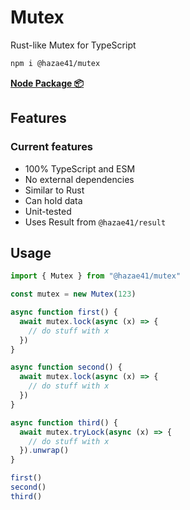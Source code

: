 # Mutex

Rust-like Mutex for TypeScript

```bash
npm i @hazae41/mutex
```

[**Node Package 📦**](https://www.npmjs.com/package/@hazae41/mutex)

## Features

### Current features
- 100% TypeScript and ESM
- No external dependencies
- Similar to Rust
- Can hold data
- Unit-tested
- Uses Result from `@hazae41/result`

## Usage

```typescript
import { Mutex } from "@hazae41/mutex"

const mutex = new Mutex(123)

async function first() {
  await mutex.lock(async (x) => {
    // do stuff with x
  })
}

async function second() {
  await mutex.lock(async (x) => {
    // do stuff with x
  })
}

async function third() {
  await mutex.tryLock(async (x) => {
    // do stuff with x
  }).unwrap()
}

first()
second()
third()
```
